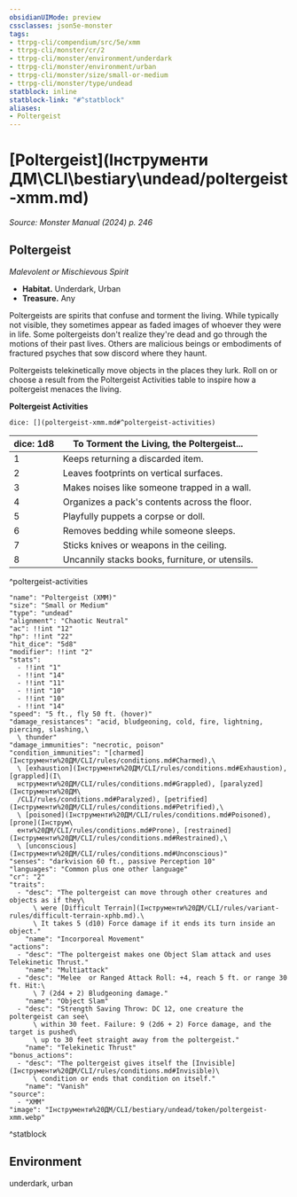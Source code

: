 ```yaml
---
obsidianUIMode: preview
cssclasses: json5e-monster
tags:
- ttrpg-cli/compendium/src/5e/xmm
- ttrpg-cli/monster/cr/2
- ttrpg-cli/monster/environment/underdark
- ttrpg-cli/monster/environment/urban
- ttrpg-cli/monster/size/small-or-medium
- ttrpg-cli/monster/type/undead
statblock: inline
statblock-link: "#^statblock"
aliases:
- Poltergeist
---
```

# [Poltergeist](Інструменти ДМ\CLI\bestiary\undead/poltergeist-xmm.md)
*Source: Monster Manual (2024) p. 246*  

## Poltergeist

*Malevolent or Mischievous Spirit*

- **Habitat.** Underdark, Urban  
- **Treasure.** Any  

Poltergeists are spirits that confuse and torment the living. While typically not visible, they sometimes appear as faded images of whoever they were in life. Some poltergeists don't realize they're dead and go through the motions of their past lives. Others are malicious beings or embodiments of fractured psyches that sow discord where they haunt.

Poltergeists telekinetically move objects in the places they lurk. Roll on or choose a result from the Poltergeist Activities table to inspire how a poltergeist menaces the living.

**Poltergeist Activities**

`dice: [](poltergeist-xmm.md#^poltergeist-activities)`

| dice: 1d8 | To Torment the Living, the Poltergeist... |
|-----------|-------------------------------------------|
| 1 | Keeps returning a discarded item. |
| 2 | Leaves footprints on vertical surfaces. |
| 3 | Makes noises like someone trapped in a wall. |
| 4 | Organizes a pack's contents across the floor. |
| 5 | Playfully puppets a corpse or doll. |
| 6 | Removes bedding while someone sleeps. |
| 7 | Sticks knives or weapons in the ceiling. |
| 8 | Uncannily stacks books, furniture, or utensils. |
^poltergeist-activities

```statblock
"name": "Poltergeist (XMM)"
"size": "Small or Medium"
"type": "undead"
"alignment": "Chaotic Neutral"
"ac": !!int "12"
"hp": !!int "22"
"hit_dice": "5d8"
"modifier": !!int "2"
"stats":
  - !!int "1"
  - !!int "14"
  - !!int "11"
  - !!int "10"
  - !!int "10"
  - !!int "14"
"speed": "5 ft., fly 50 ft. (hover)"
"damage_resistances": "acid, bludgeoning, cold, fire, lightning, piercing, slashing,\
  \ thunder"
"damage_immunities": "necrotic, poison"
"condition_immunities": "[charmed](Інструменти%20ДМ/CLI/rules/conditions.md#Charmed),\
  \ [exhaustion](Інструменти%20ДМ/CLI/rules/conditions.md#Exhaustion), [grappled](І\
  нструменти%20ДМ/CLI/rules/conditions.md#Grappled), [paralyzed](Інструменти%20ДМ\
  /CLI/rules/conditions.md#Paralyzed), [petrified](Інструменти%20ДМ/CLI/rules/conditions.md#Petrified),\
  \ [poisoned](Інструменти%20ДМ/CLI/rules/conditions.md#Poisoned), [prone](Інструм\
  енти%20ДМ/CLI/rules/conditions.md#Prone), [restrained](Інструменти%20ДМ/CLI/rules/conditions.md#Restrained),\
  \ [unconscious](Інструменти%20ДМ/CLI/rules/conditions.md#Unconscious)"
"senses": "darkvision 60 ft., passive Perception 10"
"languages": "Common plus one other language"
"cr": "2"
"traits":
  - "desc": "The poltergeist can move through other creatures and objects as if they\
      \ were [Difficult Terrain](Інструменти%20ДМ/CLI/rules/variant-rules/difficult-terrain-xphb.md).\
      \ It takes 5 (d10) Force damage if it ends its turn inside an object."
    "name": "Incorporeal Movement"
"actions":
  - "desc": "The poltergeist makes one Object Slam attack and uses Telekinetic Thrust."
    "name": "Multiattack"
  - "desc": "Melee  or Ranged Attack Roll: +4, reach 5 ft. or range 30 ft. Hit:\
      \ 7 (2d4 + 2) Bludgeoning damage."
    "name": "Object Slam"
  - "desc": "Strength Saving Throw: DC 12, one creature the poltergeist can see\
      \ within 30 feet. Failure: 9 (2d6 + 2) Force damage, and the target is pushed\
      \ up to 30 feet straight away from the poltergeist."
    "name": "Telekinetic Thrust"
"bonus_actions":
  - "desc": "The poltergeist gives itself the [Invisible](Інструменти%20ДМ/CLI/rules/conditions.md#Invisible)\
      \ condition or ends that condition on itself."
    "name": "Vanish"
"source":
  - "XMM"
"image": "Інструменти%20ДМ/CLI/bestiary/undead/token/poltergeist-xmm.webp"
```
^statblock

## Environment

underdark, urban